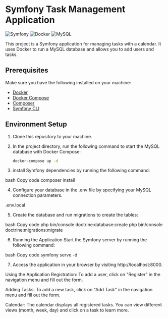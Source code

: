 # Symfony Task Management Application

![Symfony](https://img.shields.io/badge/Symfony-v6.4-green)
![Docker](https://img.shields.io/badge/Docker-20.10-blue)
![MySQL](https://img.shields.io/badge/MySQL-8.0-orange)

This project is a Symfony application for managing tasks with a calendar. It uses Docker to run a MySQL database and allows you to add users and tasks.

## Prerequisites

Make sure you have the following installed on your machine:
- [Docker](https://docs.docker.com/get-docker/)
- [Docker Compose](https://docs.docker.com/compose/install/)
- [Composer](https://getcomposer.org/download/)
- [Symfony CLI](https://symfony.com/download)

## Environment Setup

1. Clone this repository to your machine.

2. In the project directory, run the following command to start the MySQL database with Docker Compose:
   ```bash
   docker-compose up -d

3. install Symfony dependencies by running the following command:

bash
Copy code
composer install


4. Configure your database in the .env file by specifying your MySQL connection parameters.

.env.local

5. Create the database and run migrations to create the tables:

bash
Copy code
php bin/console doctrine:database:create
php bin/console doctrine:migrations:migrate

6. Running the Application
Start the Symfony server by running the following command:

bash
Copy code
symfony serve -d

7. Access the application in your browser by visiting http://localhost:8000.

Using the Application
Registration: To add a user, click on "Register" in the navigation menu and fill out the form.

Adding Tasks: To add a new task, click on "Add Task" in the navigation menu and fill out the form.

Calendar: The calendar displays all registered tasks. You can view different views (month, week, day) and click on a task to learn more.
